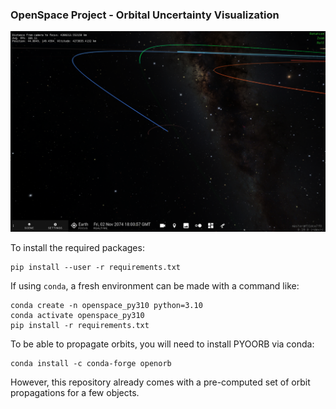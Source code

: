 ### OpenSpace Project - Orbital Uncertainty Visualization

![2020 VW](2020VW_20Variants.png)

To install the required packages:

```shell
pip install --user -r requirements.txt
```

If using `conda`, a fresh environment can be made with a command like:
```shell
conda create -n openspace_py310 python=3.10 
conda activate openspace_py310
pip install -r requirements.txt
```

To be able to propagate orbits, you will need to install PYOORB via conda:
```shell
conda install -c conda-forge openorb
```

However, this repository already comes with a pre-computed set of orbit propagations for a few objects.
